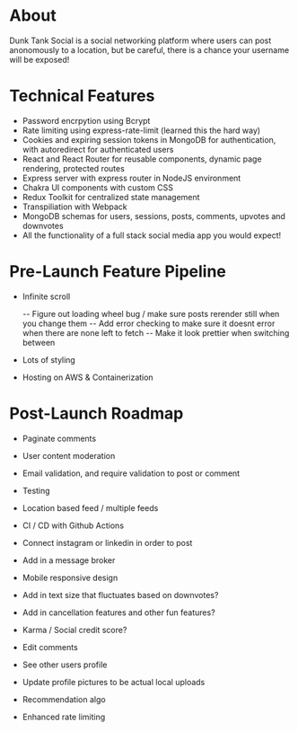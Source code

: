 # About

Dunk Tank Social is a social networking platform where users can post anonomously to a location, but be careful, there is a chance your username will be exposed!

# Technical Features
- Password encrpytion using Bcrypt
- Rate limiting using express-rate-limit (learned this the hard way)
- Cookies and expiring session tokens in MongoDB for authentication, with autoredirect for authenticated users
- React and React Router for reusable components, dynamic page rendering, protected routes
- Express server with express router in NodeJS environment
- Chakra UI components with custom CSS
- Redux Toolkit for centralized state management
- Transpiliation with Webpack
- MongoDB schemas for users, sessions, posts, comments, upvotes and downvotes
- All the functionality of a full stack social media app you would expect!

# Pre-Launch Feature Pipeline
- Infinite scroll

    -- Figure out loading wheel bug / make sure posts rerender still when you change them
    -- Add error checking to make sure it doesnt error when there are none left to fetch
    -- Make it look prettier when switching between

- Lots of styling
- Hosting on AWS & Containerization

# Post-Launch Roadmap
- Paginate comments
- User content moderation
- Email validation, and require validation to post or comment
- Testing
- Location based feed / multiple feeds

- CI / CD with Github Actions
- Connect instagram or linkedin in order to post
- Add in a message broker
- Mobile responsive design
- Add in text size that fluctuates based on downvotes?
- Add in cancellation features and other fun features?
- Karma / Social credit score? 
- Edit comments
- See other users profile
- Update profile pictures to be actual local uploads
- Recommendation algo
- Enhanced rate limiting